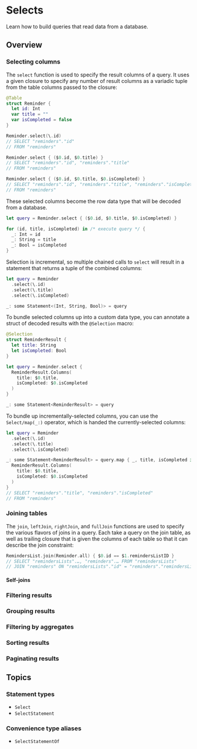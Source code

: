 # Selects

Learn how to build queries that read data from a database.

## Overview

### Selecting columns

The `select` function is used to specify the result columns of a query. It uses a given closure to
specify any number of result columns as a variadic tuple from the table columns passed to the
closure:

```swift
@Table
struct Reminder {
  let id: Int
  var title = ""
  var isCompleted = false
}

Reminder.select(\.id)
// SELECT "reminders"."id"
// FROM "reminders"

Reminder.select { ($0.id, $0.title) }
// SELECT "reminders"."id", "reminders"."title"
// FROM "reminders"

Reminder.select { ($0.id, $0.title, $0.isCompleted) }
// SELECT "reminders"."id", "reminders"."title", "reminders"."isCompleted"
// FROM "reminders"
```

These selected columns become the row data type that will be decoded from a database.

```swift
let query = Reminder.select { ($0.id, $0.title, $0.isCompleted) }

for (id, title, isCompleted) in /* execute query */ {
  _: Int = id
  _: String = title
  _: Bool = isCompleted
}
```

Selection is incremental, so multiple chained calls to `select` will result in a statement that
returns a tuple of the combined columns:

```swift
let query = Reminder
  .select(\.id)
  .select(\.title)
  .select(\.isCompleted)

_: some Statement<(Int, String, Bool)> = query
```

To bundle selected columns up into a custom data type, you can annotate a struct of decoded results
with the `@Selection` macro:

```swift
@Selection
struct ReminderResult {
  let title: String
  let isCompleted: Bool
}

let query = Reminder.select {
  ReminderResult.Columns(
    title: $0.title,
    isCompleted: $0.isCompleted
  )
}

_: some Statement<ReminderResult> = query
```

To bundle up incrementally-selected columns, you can use the ``Select/map(_:)`` operator, which is
handed the currently-selected columns:

```swift
let query = Reminder
  .select(\.id)
  .select(\.title)
  .select(\.isCompleted)

_: some Statement<ReminderResult> = query.map { _, title, isCompleted in
  ReminderResult.Columns(
    title: $0.title,
    isCompleted: $0.isCompleted
  )
}
// SELECT "reminders"."title", "reminders"."isCompleted"
// FROM "reminders"
```

### Joining tables

The `join`, `leftJoin`, `rightJoin`, and `fullJoin` functions are used to specify the various
flavors of joins in a query. Each take a query on the join table, as well as trailing closure that
is given the columns of each table so that it can describe the join constraint:

```swift
RemindersList.join(Reminder.all) { $0.id == $1.remindersListID }
// SELECT "remindersLists".…, "reminders".… FROM "remindersLists"
// JOIN "reminders" ON "remindersLists"."id" = "reminders"."remindersListID"
```

#### Self-joins

<!-- TODO: Table aliases -->

### Filtering results

<!-- TODO: WHERE -->

### Grouping results

<!-- TODO: GROUP BY -->

### Filtering by aggregates

<!-- TODO: HAVING -->

### Sorting results

<!-- TODO: ORDER BY -->

### Paginating results

<!-- TODO: LIMIT OFFSET  -->

## Topics

### Statement types

- ``Select``
- ``SelectStatement``

### Convenience type aliases

- ``SelectStatementOf``

<!--
compound selects: union, intersection, etc...
-->
